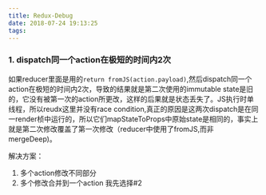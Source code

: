 ```yaml
---
title: Redux-Debug
date: 2018-07-24 19:13:25
tags:
---
```

### 1. dispatch同一个action在极短的时间内2次
如果reducer里面是用的`return fromJS(action.payload)`,然后dispatch同一个action在极短的时间内2次，导致的结果就是第二次使用的immutable state是旧的，它没有被第一次的action所更改，这样的后果就是状态丢失了。JS执行时单线程，所以reudx这里并没有race condition,真正的原因是这两次dispatch是在同一render桢中运行的，所以它们mapStateToProps中原始state是相同的，事实上就是第二次修改覆盖了第一次修改（reducer中使用了fromJS,而非mergeDeep)。

解决方案：
1. 多个action修改不同部分
2. 多个修改合并到一个action
我先选择#2

<!-- more -->
